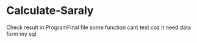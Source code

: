 # Calculate-Saraly
Check result in ProgramFinal file
some function cant test coz it need data form my sql

